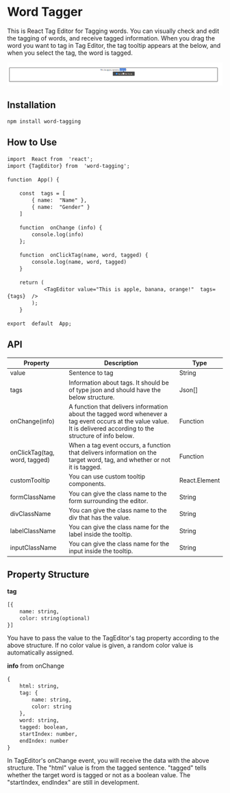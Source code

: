 # Word Tagger

This is React Tag Editor for Tagging words. You can visually check and edit the tagging of words, and receive tagged information.
When you drag the word you want to tag in Tag Editor, the tag tooltip appears at the below, and when you select the tag, the word is tagged.

![img](./img/tagEditor.png)

## Installation

    npm install word-tagging


## How to Use

    import  React from  'react';
    import {TagEditor} from  'word-tagging';
    
    function  App() {
    
	    const  tags = [
	        { name:  "Name" },
	        { name:  "Gender" }
	    ]
	    
	    function  onChange (info) {
		    console.log(info)
	    };
	    
	    function  onClickTag(name, word, tagged) {
		    console.log(name, word, tagged)
	    }
	    
        return (
    		    <TagEditor value="This is apple, banana, orange!"  tags={tags}  />
    	    );
        }
    
    export  default  App;

## API

| Property | Description | Type |
|--|--|--|
| value | Sentence to tag | String |
| tags | Information about tags. It should be of type json and should have the below structure. | Json[] |
| onChange(info) | A function that delivers information about the tagged word whenever a tag event occurs at the value value. It is delivered according to the structure of info below. | Function |
| onClickTag(tag, word, tagged) | When a tag event occurs, a function that delivers information on the target word, tag, and whether or not it is tagged. | Function |
| customTooltip | You can use custom tooltip components. | React.Element |
| formClassName | You can give the class name to the form surrounding the editor. | String |
| divClassName | You can give the class name to the div that has the value. | String |
| labelClassName | You can give the class name for the label inside the tooltip. | String |
| inputClassName | You can give the class name for the input inside the tooltip. | String |

## Property Structure

**tag**

    [{
	    name: string,
	    color: string(optional)
    }]

  
You have to pass the value to the TagEditor's tag property according to the above structure. If no color value is given, a random color value is automatically assigned.

**info** from onChange

    {
	    html: string,
	    tag: {
		    name: string,
		    color: string
	    },
	    word: string,
	    tagged: boolean,
	    startIndex: number,
	    endIndex: number
    }

In TagEditor's onChange event, you will receive the data with the above structure. The "html" value is from the tagged sentence. "tagged" tells whether the target word is tagged or not as a boolean value.
The "startIndex, endIndex" are still in development.
